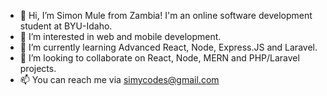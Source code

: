 - 👋 Hi, I’m Simon Mule from Zambia! I'm an online software development student at BYU-Idaho.
- 👀 I’m interested in web and mobile development.
- 🌱 I’m currently learning Advanced React, Node, Express.JS and Laravel.
- 💞️ I’m looking to collaborate on React, Node, MERN and PHP/Laravel projects.
- 📫 You can reach me via simycodes@gmail.com

<!---
simycodes/simycodes is a ✨ special ✨ repository because its `README.md` (this file) appears on your GitHub profile.
You can click the Preview link to take a look at your changes.
--->
